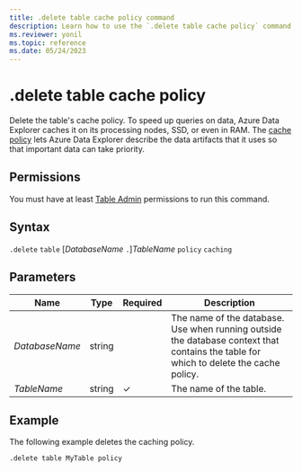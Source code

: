 ```yaml
---
title: .delete table cache policy command
description: Learn how to use the `.delete table cache policy` command to delete a table's cache policy.
ms.reviewer: yonil
ms.topic: reference
ms.date: 05/24/2023
---
```

# .delete table cache policy

Delete the table's cache policy. To speed up queries on data, Azure Data Explorer caches it on its processing nodes, SSD, or even in RAM. The [cache policy](cachepolicy.md) lets Azure Data Explorer describe the data artifacts that it uses so that important data can take priority.

## Permissions

You must have at least [Table Admin](access-control/role-based-access-control.md) permissions to run this command.

## Syntax

`.delete` `table` [*DatabaseName* `.`]*TableName* `policy` `caching`

## Parameters

|Name|Type|Required|Description|
|--|--|--|--|
|*DatabaseName*|string||The name of the database. Use when running outside the database context that contains the table for which to delete the cache policy.|
|*TableName*|string|&check;|The name of the table.|

## Example

The following example deletes the caching policy.

```kusto
.delete table MyTable policy 
```
